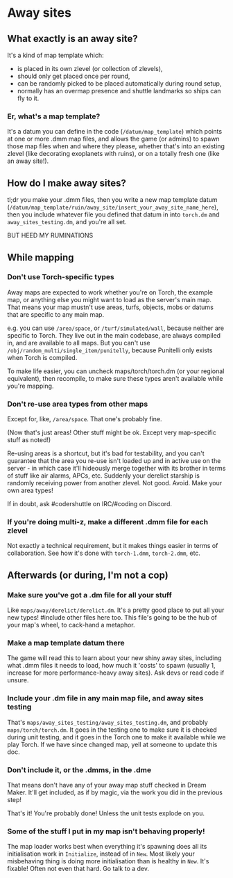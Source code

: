 # Away sites

## What exactly is an away site?

It's a kind of map template which:
* is placed in its own zlevel (or collection of zlevels),
* should only get placed once per round,
* can be randomly picked to be placed automatically during round setup,
* normally has an overmap presence and shuttle landmarks so ships can fly to it.

### Er, what's a map template?

It's a datum you can define in the code (`/datum/map_template`) which points at one or more .dmm map files, and allows the game (or admins) to spawn those map files when and where they please, whether that's into an existing zlevel (like decorating exoplanets with ruins), or on a totally fresh one (like an away site!).

## How do I make away sites?

tl;dr you make your .dmm files, then you write a new map template datum (`/datum/map_template/ruin/away_site/insert_your_away_site_name_here`), then you include whatever file you defined that datum in into `torch.dm` and `away_sites_testing.dm`, and you're all set.

BUT HEED MY RUMINATIONS

## While mapping

### Don't use Torch-specific types

Away maps are expected to work whether you're on Torch, the example map, or anything else you might want to load as the server's main map. That means your map mustn't use areas, turfs, objects, mobs or datums that are specific to any main map.

e.g. you can use `/area/space`, or `/turf/simulated/wall`, because neither are specific to Torch. They live out in the main codebase, are always compiled in, and are available to all maps. But you can't use `/obj/random_multi/single_item/punitelly`, because Punitelli only exists when Torch is compiled.

To make life easier, you can uncheck maps/torch/torch.dm (or your regional equivalent), then recompile, to make sure these types aren't available while you're mapping.

### Don't re-use area types from other maps

Except for, like, `/area/space`. That one's probably fine.

(Now that's just areas! Other stuff might be ok. Except very map-specific stuff as noted!)

Re-using areas is a shortcut, but it's bad for testability, and you can't guarantee that the area you re-use isn't loaded up and in active use on the server - in which case it'll hideously merge together with its brother in terms of stuff like air alarms, APCs, etc. Suddenly your derelict starship is randomly receiving power from another zlevel. Not good. Avoid. Make your own area types!

If in doubt, ask #codershuttle on IRC/#coding on Discord.

### If you're doing multi-z, make a different .dmm file for each zlevel

Not exactly a technical requirement, but it makes things easier in terms of collaboration. See how it's done with `torch-1.dmm`, `torch-2.dmm`, etc.

## Afterwards (or during, I'm not a cop)

### Make sure you've got a .dm file for all your stuff

Like `maps/away/derelict/derelict.dm`. It's a pretty good place to put all your new types! #include other files here too. This file's going to be the hub of your map's wheel, to cack-hand a metaphor.

### Make a map template datum there

The game will read this to learn about your new shiny away sites, including what .dmm files it needs to load, how much it 'costs' to spawn (usually 1, increase for more performance-heavy away sites). Ask devs or read code if unsure.

### Include your .dm file in any main map file, and away sites testing

That's `maps/away_sites_testing/away_sites_testing.dm`, and probably `maps/torch/torch.dm`. It goes in the testing one to make sure it is checked during unit testing, and it goes in the Torch one to make it available while we play Torch. If we have since changed map, yell at someone to update this doc.

### Don't include it, or the .dmms, in the .dme

That means don't have any of your away map stuff checked in Dream Maker. It'll get included, as if by magic, via the work you did in the previous step!

That's it! You're probably done! Unless the unit tests explode on you.

### Some of the stuff I put in my map isn't behaving properly!

The map loader works best when everything it's spawning does all its initialisation work in `Initialize`, instead of in `New`. Most likely your misbehaving thing is doing more initialisation than is healthy in `New`. It's fixable! Often not even that hard. Go talk to a dev.
